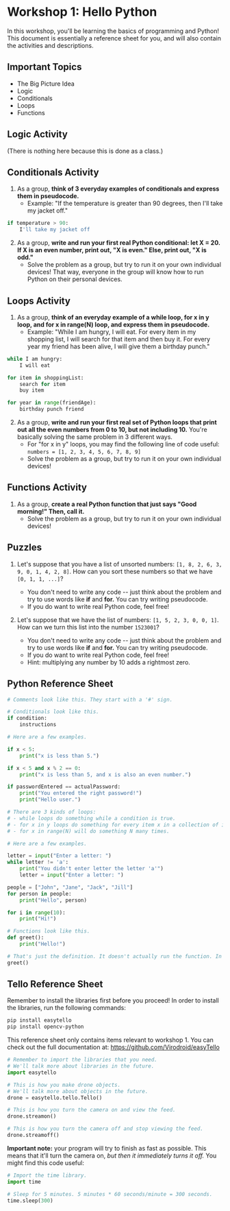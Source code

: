 # Workshop 1: Hello Python

In this workshop, you'll be learning the basics of programming and Python! This document is essentially a reference sheet for you, and will also contain the activities and descriptions.

## Important Topics

- The Big Picture Idea
- Logic
- Conditionals
- Loops
- Functions

## Logic Activity

(There is nothing here because this is done as a class.)

## Conditionals Activity

1. As a group, **think of 3 everyday examples of conditionals and express them in pseudocode.**
   - Example: "If the temperature is greater than 90 degrees, then I'll take my jacket off."
```python
if temperature > 90:
	I'll take my jacket off
```

2. As a group, **write and run your first real Python conditional: let X = 20. If X is an even number, print out, "X is even." Else, print out, "X is odd."**
   - Solve the problem as a group, but try to run it on your own individual devices! That way, everyone in the group will know how to run Python on their personal devices.

## Loops Activity

1. As a group, **think of an everyday example of a while loop, for x in y loop, and for x in range(N) loop, and express them in pseudocode.**
   - Example: "While I am hungry, I will eat. For every item in my shopping list, I will search for that item and then buy it. For every year my friend has been alive, I will give them a birthday punch."
```python
while I am hungry:
	I will eat

for item in shoppingList:
	search for item
	buy item

for year in range(friendAge):
	birthday punch friend
```

2. As a group, **write and run your first real set of Python loops that print out all the even numbers from 0 to 10, but not including 10.** You're basically solving the same problem in 3 different ways.
   - For "for x in y" loops, you may find the following line of code useful: `numbers = [1, 2, 3, 4, 5, 6, 7, 8, 9]`
   - Solve the problem as a group, but try to run it on your own individual devices!

## Functions Activity

1. As a group, **create a real Python function that just says "Good morning!" Then, call it.**
   - Solve the problem as a group, but try to run it on your own individual devices!

## Puzzles

1. Let's suppose that you have a list of unsorted numbers: `[1, 8, 2, 6, 3, 9, 0, 1, 4, 2, 8]`. How can you sort these numbers so that we have `[0, 1, 1, ...]`?
   - You don't need to write any code -- just think about the problem and try to use words like **if** and **for.** You can try writing pseudocode.
   - If you do want to write real Python code, feel free!

2. Let's suppose that we have the list of numbers: `[1, 5, 2, 3, 0, 0, 1]`. How can we turn this list into the number `1523001`?
   - You don't need to write any code -- just think about the problem and try to use words like **if** and **for.** You can try writing pseudocode.
   - If you do want to write real Python code, feel free!
   - Hint: multiplying any number by 10 adds a rightmost zero.

## Python Reference Sheet

```python
# Comments look like this. They start with a '#' sign.

# Conditionals look like this.
if condition:
	instructions

# Here are a few examples.

if x < 5:
	print("x is less than 5.")

if x < 5 and x % 2 == 0:
	print("x is less than 5, and x is also an even number.")

if passwordEntered == actualPassword:
	print("You entered the right password!")
	print("Hello user.")

# There are 3 kinds of loops:
# - while loops do something while a condition is true.
# - for x in y loops do something for every item x in a collection of items y.
# - for x in range(N) will do something N many times.

# Here are a few examples.

letter = input("Enter a letter: ")
while letter != 'a':
	print("You didn't enter letter the letter 'a'")
	letter = input("Enter a letter: ")

people = ["John", "Jane", "Jack", "Jill"]
for person in people:
	print("Hello", person)

for i in range(10):
	print("Hi!")

# Functions look like this.
def greet():
	print("Hello!")

# That's just the definition. It doesn't actually run the function. In order to do that, you need to call it.
greet()
```

## Tello Reference Sheet

Remember to install the libraries first before you proceed! In order to install the libraries, run the following commands:

```sh
pip install easytello
pip install opencv-python
```

This reference sheet only contains items relevant to workshop 1. You can check out the full documentation at: https://github.com/Virodroid/easyTello

```python
# Remember to import the libraries that you need.
# We'll talk more about libraries in the future.
import easytello

# This is how you make drone objects.
# We'll talk more about objects in the future.
drone = easytello.tello.Tello()

# This is how you turn the camera on and view the feed.
drone.streamon()

# This is how you turn the camera off and stop viewing the feed.
drone.streamoff()
```

**Important note:** your program will try to finish as fast as possible. This means that it'll turn the camera on, *but then it immediately turns it off.* You might find this code useful:

```python
# Import the time library.
import time

# Sleep for 5 minutes. 5 minutes * 60 seconds/minute = 300 seconds.
time.sleep(300)
```
